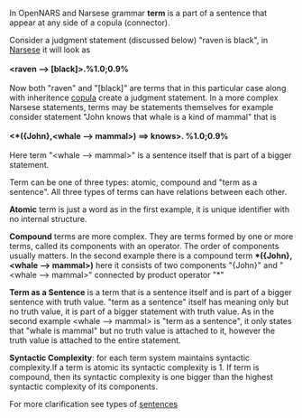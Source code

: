 In OpenNARS and Narsese grammar **term** is a part of a sentence that appear at any side of a copula (connector). 

Consider a judgment statement (discussed below) "raven is black", in [Narsese](https://github.com/opennars/opennars/wiki/Input-Output-Format) it will look as <br/><br/>**<raven --> [black]>.%1.0;0.9%**<br/><br/>
Now both "raven" and "[black]" are terms that in this particular case along with inheritence [copula](https://github.com/opennars/opennars/wiki/Narsese-symbol-list-(ASCII-version-)) create a judgment statement. In a more complex Narsese statements, terms may be statements themselves for example consider statement "John knows that whale is a kind of mammal" that is <br/><br/>**<*({John},<whale --> mammal>) ==> knows>. %1.0;0.9%**<br/><br/> Here term "<whale --> mammal>" is a sentence itself that is part of a bigger statement. 

Term can be one of three types: atomic, compound and "term as a sentence". All three types of terms can have relations between each other. 

**Atomic** term is just a word as in the first example, it is unique identifier with no internal structure. 

**Compound** terms are more complex. They are terms formed by one or more terms, called its components with an operator. The order of components usually matters. In the second example there is a compound term **\*({John},<whale --> mammal>)** here it consists of two components "{John}" and "<whale --> mammal>" connected by product operator "*"

**Term as a Sentence** is a term that is a sentence itself and is part of a bigger sentence with truth value. "term as a sentence" itself has meaning only but no truth value, it is part of a bigger statement with truth value. As in the second example   <whale --> mammal> is "term as a sentence", it only states that "whale is mammal" but no truth value is attached to it, however the truth value is attached to the entire statement. 

**Syntactic Complexity**: for each term system maintains syntactic complexity.If a term is atomic its syntactic complexity is 1. If term is compound, then its syntactic complexity is one bigger than the highest syntactic complexity of its components.

For more clarification see types of [sentences](https://github.com/opennars/opennars/wiki/Sentence:-types,-format)
